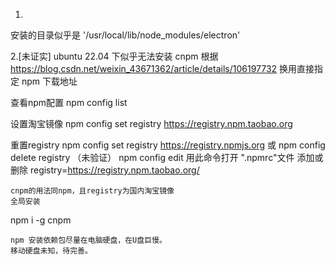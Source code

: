 
1.
安装的目录似乎是 
'/usr/local/lib/node_modules/electron'

2.[未证实]
ubuntu 22.04 下似乎无法安装 cnpm
根据 https://blog.csdn.net/weixin_43671362/article/details/106197732
换用直接指定 npm 下载地址

查看npm配置
npm config list

设置淘宝镜像
npm config set registry https://registry.npm.taobao.org

重置registry
npm config set registry https://registry.npmjs.org
或
npm config delete registry （未验证）
npm config edit
    用此命令打开 ".npmrc"文件
    添加或删除
registry=https://registry.npm.taobao.org/

    cnpm的用法同npm，且registry为国内淘宝镜像
    全局安装

npm i -g cnpm

    npm 安装依赖包尽量在电脑硬盘，在U盘巨慢。
    移动硬盘未知，待完善。

